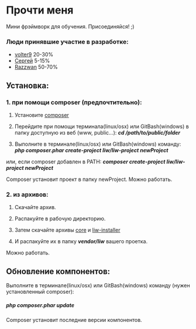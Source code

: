 # Прочти меня #

Мини фрэймворк для обучения. Присоединяйся! ;)

### Люди принявшие участие в разработке: ###
* [volter9](https://github.com/volter9) 20-30%
* [Сергей](#) 5-15%
* [Razzwan](https://github.com/Razzwan) 50-70%


## Установка: ##

### 1. при помощи composer (предпочтительно): ###
1. Установите [composer](https://getcomposer.org/doc/00-intro.md)

2. Перейдите при помощи терминала(linux/osx) или GitBash(windows) в папку доступную из веб (www, public...):
***cd /path/to/public/folder***

3. Выполните в терминале(linux/osx) или GitBash(windows) команду:
***php composer.phar create-project liw/liw-project newProject***

или, если composer добавлен в PATH:
***composer create-project liw/liw-project newProject***

Composer установит проект в папку newProject.
Можно работать.

### 2. из архивов: ###
1. Скачайте архив.

2. Распакуйте в рабочую директорию.

3. Затем скачайте архивы [core](https://github.com/Razzwan/core) и [liw-installer](https://github.com/Razzwan/liw-installer)

4. И распакуйте их в папку ***vendor/liw*** вашего проетка.
 
Можно работать.


## Обновление компонентов: ##
Выполните в терминале(linux/osx) или GitBash(windows) команду (нужен установленный composer):
##### php composer.phar update #####

Composer установит последние версии компонентов.
